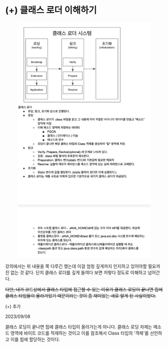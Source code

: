 # (+) 클래스 로더 이해하기

<figure><img src="../../.gitbook/assets/image (18) (3).png" alt=""><figcaption></figcaption></figure>

강의에서는 위 내용을 쭉 다루긴 했는데 이걸 엄청 깊게까지 인지하고 있어야할 필요까진 없는 것 같다. 단지 클래스 로더를 깊게 들여다 보면 저렇다 정도로 이해하고 넘어간다.

~~다만, 내가 코드상에서 클래스 타입에 접근할 수 있는 이유가 클래스 로딩이 끝나면 힙에 클래스 타입들이 올라가있기 때문이라는 것이 좀 재미있는 새로 알게 된 사실이었다.~~



(+) 추가

2023/09/08

클래스 로딩이 끝나면 힙에 클래스 타입이 올라가는게 아니다. 클래스 로딩 자체는 메소드 영역에 바이트 코드를 적재하는 것이고 이를 참조해서 Class 타입의 '객체'를 선언하고 이를 힙에 할당하는 것이다.

